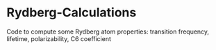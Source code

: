 # Rydberg-Calculations
Code to compute some Rydberg atom properties: transition frequency, lifetime, polarizability, C6 coefficient
